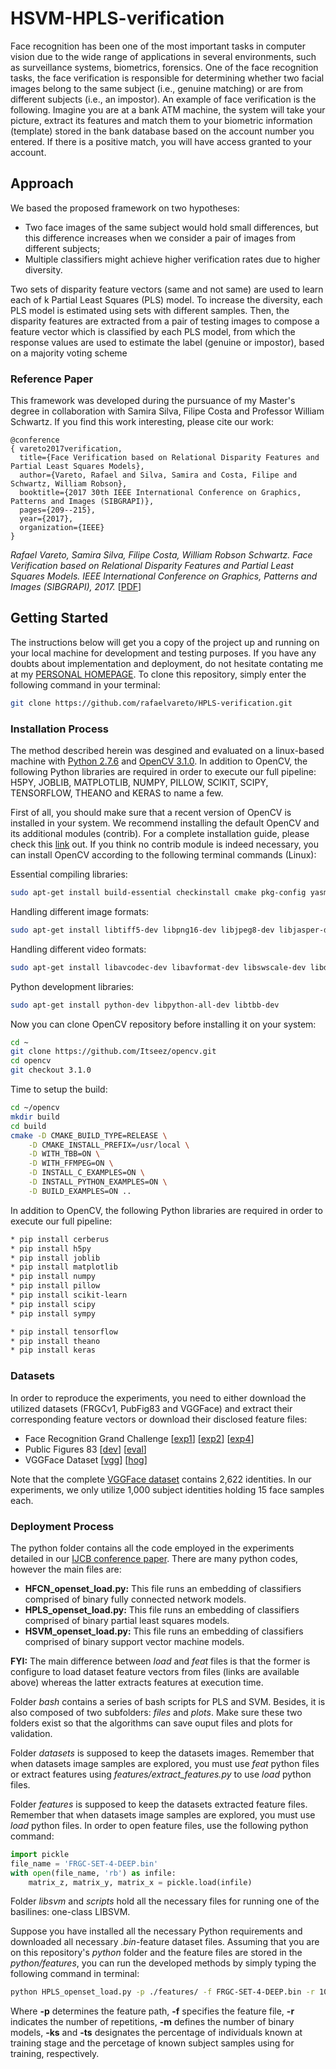 # HSVM-HPLS-verification
Face recognition has been one of the most important tasks in computer vision due to the wide range of applications in several environments, such as surveillance systems, biometrics, forensics. 
One of the face recognition tasks, the face verification is responsible for  determining whether two facial images belong to the same subject (i.e., genuine matching) or are from different subjects (i.e., an impostor). 
An example of face verification is the following. 
Imagine you are at a bank ATM machine, the system will take your picture, extract its features and match them to your biometric information (template) stored in the bank database based on the account number you entered. 
If there is a positive match, you will have access granted to your account.

## Approach
We based the proposed framework on two hypotheses:
* Two face images of the same subject would hold small differences, but this difference increases when we consider a pair of images from different subjects; 
* Multiple classifiers might achieve higher verification rates due to higher diversity.

Two sets of disparity feature vectors (same and not same) are used to learn each of k Partial Least Squares (PLS) model. To increase the diversity, each PLS model is estimated using sets with different samples. Then, the disparity features are extracted from a pair of testing images to compose a feature vector which is classified by each PLS model, from which the response values are used to estimate the label (genuine or impostor), based on a majority voting scheme

### Reference Paper
This framework was developed during the pursuance of my Master's degree in collaboration with Samira Silva, Filipe Costa and Professor William Schwartz.
If you find this work interesting, please cite our work:
```
@conference
{ vareto2017verification,
  title={Face Verification based on Relational Disparity Features and Partial Least Squares Models},
  author={Vareto, Rafael and Silva, Samira and Costa, Filipe and Schwartz, William Robson},
  booktitle={2017 30th IEEE International Conference on Graphics, Patterns and Images (SIBGRAPI)},
  pages={209--215},
  year={2017},
  organization={IEEE}
}
```
*Rafael Vareto, Samira Silva, Filipe Costa, William Robson Schwartz. Face Verification based on Relational Disparity Features and Partial Least Squares Models. IEEE International Conference on Graphics, Patterns and Images (SIBGRAPI), 2017.* [[PDF](http://www.dcc.ufmg.br/~william/papers/paper_2017_SIBGRAPI_Vareto.pdf)]


## Getting Started
The instructions below will get you a copy of the project up and running on your local machine for development and testing purposes. If you have any doubts about implementation and deployment, do not hesitate contating me at my [PERSONAL HOMEPAGE](http://homepages.dcc.ufmg.br/~rafaelvareto/).
To clone this repository, simply enter the following command in your terminal:
```bash
git clone https://github.com/rafaelvareto/HPLS-verification.git
```

### Installation Process

The method described herein was desgined and evaluated on a linux-based machine with [Python 2.7.6](https://www.python.org/) and [OpenCV 3.1.0](https://github.com/Itseez/opencv.git).
In addition to OpenCV, the following Python libraries are required in order to execute our full pipeline: H5PY, JOBLIB, MATPLOTLIB, NUMPY, PILLOW, SCIKIT, SCIPY, TENSORFLOW, THEANO and KERAS to name a few.

First of all, you should make sure that a recent version of OpenCV is installed in your system.
We recommend installing the default OpenCV and its additional modules (contrib).
For a complete installation guide, please check this [link](https://www.pyimagesearch.com/2015/06/22/install-opencv-3-0-and-python-2-7-on-ubuntu/) out.
If you think no contrib module is indeed necessary, you can install OpenCV according to the following terminal commands (Linux):

Essential compiling libraries:
```bash
sudo apt-get install build-essential checkinstall cmake pkg-config yasm
```

Handling different image formats:
```bash
sudo apt-get install libtiff5-dev libpng16-dev libjpeg8-dev libjasper-dev
```

Handling different video formats:
```bash
sudo apt-get install libavcodec-dev libavformat-dev libswscale-dev libdc1394-22-dev libxine-dev libgstreamer0.10-dev libgstreamer-plugins-base0.10-dev libv4l-dev
```

Python development libraries:
```bash
sudo apt-get install python-dev libpython-all-dev libtbb-dev
```

Now you can clone OpenCV repository before installing it on your system:
```bash
cd ~
git clone https://github.com/Itseez/opencv.git
cd opencv
git checkout 3.1.0
```

Time to setup the build:
```bash
cd ~/opencv
mkdir build
cd build
cmake -D CMAKE_BUILD_TYPE=RELEASE \
    -D CMAKE_INSTALL_PREFIX=/usr/local \
    -D WITH_TBB=ON \
    -D WITH_FFMPEG=ON \
    -D INSTALL_C_EXAMPLES=ON \
    -D INSTALL_PYTHON_EXAMPLES=ON \
    -D BUILD_EXAMPLES=ON ..
```

In addition to OpenCV, the following Python libraries are required in order to execute our full pipeline:
```bash
* pip install cerberus
* pip install h5py
* pip install joblib
* pip install matplotlib
* pip install numpy
* pip install pillow
* pip install scikit-learn
* pip install scipy
* pip install sympy

* pip install tensorflow
* pip install theano
* pip install keras
```


### Datasets
In order to reproduce the experiments, you need to either download the utilized datasets (FRGCv1, PubFig83 and VGGFace) and extract their corresponding feature vectors or download their disclosed feature files:
* Face Recognition Grand Challenge [[exp1](http://homepages.dcc.ufmg.br/~rafaelvareto/features/FRGC-SET-1-DEEP.bin)] [[exp2](http://homepages.dcc.ufmg.br/~rafaelvareto/features/FRGC-SET-2-DEEP.bin)] [[exp4](http://homepages.dcc.ufmg.br/~rafaelvareto/features/FRGC-SET-4-DEEP.bin)]
* Public Figures 83 [[dev](http://homepages.dcc.ufmg.br/~rafaelvareto/features/PUBFIG-DEV-DEEP.bin)] [[eval](http://homepages.dcc.ufmg.br/~rafaelvareto/features/PUBFIG-EVAL-DEEP.bin)]
* VGGFace Dataset [[vgg](http://homepages.dcc.ufmg.br/~rafaelvareto/features/VGGFACE-15-DEEP.bin)] [[hog](http://homepages.dcc.ufmg.br/~rafaelvareto/features/VGGFACE-15-HOG.bin)]

Note that the complete [VGGFace dataset](http://www.robots.ox.ac.uk/~vgg/data/vgg_face/) contains 2,622 identities. 
In our experiments, we only utilize 1,000 subject identities holding 15 face samples each.


### Deployment Process
The python folder contains all the code employed in the experiments detailed in our [IJCB conference paper](http://homepages.dcc.ufmg.br/~william/papers/paper_2017_IJCB.pdf).
There are many python codes, however the main files are:
* **HFCN_openset_load.py:** This file runs an embedding of classifiers comprised of binary fully connected network models.
* **HPLS_openset_load.py:** This file runs an embedding of classifiers comprised of binary partial least squares models.
* **HSVM_openset_load.py:** This file runs an embedding of classifiers comprised of binary support vector machine models.

**FYI:** The main difference between *load* and *feat* files is that the former is configure to load dataset feature vectors from files (links are available above) whereas the latter extracts features at execution time.

Folder *bash* contains a series of bash scripts for PLS and SVM.
Besides, it is also composed of two subfolders: *files* and *plots*. Make sure these two folders exist so that the algorithms can save ouput files and plots for validation.

Folder *datasets* is supposed to keep the datasets images.
Remember that when datasets image samples are explored, you must use *feat* python files or extract features using *features/extract_features.py* to use *load* python files.

Folder *features* is supposed to keep the datasets extracted feature files.
Remember that when datasets image samples are explored, you must use *load* python files.
In order to open feature files, use the following python command:
```python
import pickle
file_name = 'FRGC-SET-4-DEEP.bin'
with open(file_name, 'rb') as infile:
    matrix_z, matrix_y, matrix_x = pickle.load(infile)
```

Folder *libsvm* and *scripts* hold all the necessary files for running one of the basilines: one-class LIBSVM.

Suppose you have installed all the necessary Python requirements and downloaded all necessary *.bin*-feature dataset files.
Assuming that you are on this repository's *python* folder and the feature files are stored in the *python/features*, you can run the developed methods by simply typing the following command in terminal:
```bash
python HPLS_openset_load.py -p ./features/ -f FRGC-SET-4-DEEP.bin -r 10 -m 10 -ks 0.1 -ts 0.5
```
Where **-p** determines the feature path, **-f** specifies the feature file, **-r** indicates the number of repetitions, **-m** defines the number of binary models, **-ks** and **-ts** designates the percentage of individuals known at training stage and the percetage of known subject samples using for training, respectively.
